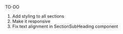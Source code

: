 TO-DO

1. Add styling to all sections
2. Make it responsive
3. Fix text alignment in SectionSubHeading component
